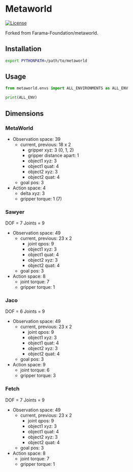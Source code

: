 # Metaworld

[![License](https://img.shields.io/badge/license-MIT-blue.svg)](https://github.com/Farama-Foundation/metaworld/blob/master/LICENSE)

Forked from Farama-Foundation/metaworld.

## Installation

```bash
export PYTHONPATH=/path/to/metaworld
```

## Usage

```python
from metaworld.envs import ALL_ENVIRONMENTS as ALL_ENV

print(ALL_ENV)
```

## Dimensions

### MetaWorld

- Observation space: 39
  - current, previous: 18 x 2
    - gripper xyz: 3 (0, 1, 2)
    - gripper distance apart: 1
    - object1 xyz: 3
    - object1 quat: 4
    - object2 xyz: 3
    - object2 quat: 4
  - goal pos: 3
- Action space: 4
  - delta xyz: 3
  - gripper torque: 1 (7)

### Sawyer

DOF = 7
Joints = 9

- Observation space: 49
  - current, previous: 23 x 2
    - joint qpos: 9
    - object1 xyz: 3
    - object1 quat: 4
    - object2 xyz: 3
    - object2 quat: 4
  - goal pos: 3
- Action space: 8
  - joint torque: 7
  - gripper torque: 1

### Jaco

DOF = 6
Joints = 9

- Observation space: 49
  - current, previous: 23 x 2
    - joint qpos: 9
    - object1 xyz: 3
    - object1 quat: 4
    - object2 xyz: 3
    - object2 quat: 4
  - goal pos: 3
- Action space: 9
  - joint torque: 6
  - gripper torque: 3

### Fetch

DOF = 7
Joints = 9

- Observation space: 49
  - current, previous: 23 x 2
    - joint qpos: 9
    - object1 xyz: 3
    - object1 quat: 4
    - object2 xyz: 3
    - object2 quat: 4
  - goal pos: 3
- Action space: 8
  - joint torque: 7
  - gripper torque: 1
